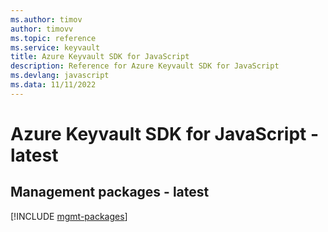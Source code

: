 ```yaml
---
ms.author: timov
author: timovv
ms.topic: reference
ms.service: keyvault
title: Azure Keyvault SDK for JavaScript
description: Reference for Azure Keyvault SDK for JavaScript
ms.devlang: javascript
ms.data: 11/11/2022
---
```

# Azure Keyvault SDK for JavaScript - latest

## Management packages - latest
[!INCLUDE [mgmt-packages](keyvault-mgmt-index.md)]